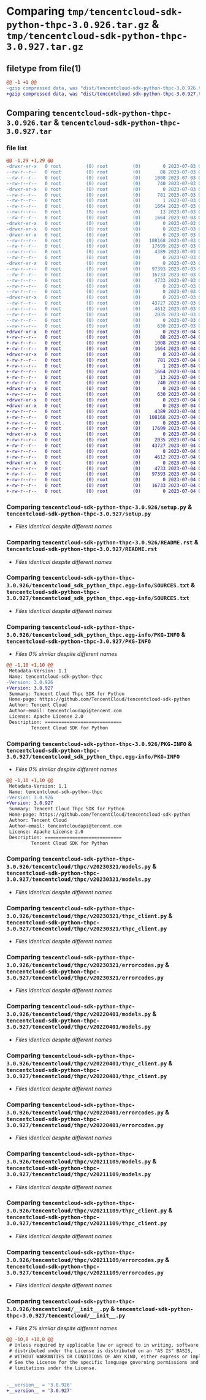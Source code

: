 # Comparing `tmp/tencentcloud-sdk-python-thpc-3.0.926.tar.gz` & `tmp/tencentcloud-sdk-python-thpc-3.0.927.tar.gz`

## filetype from file(1)

```diff
@@ -1 +1 @@
-gzip compressed data, was "dist/tencentcloud-sdk-python-thpc-3.0.926.tar", last modified: Mon Jul  3 00:36:01 2023, max compression
+gzip compressed data, was "dist/tencentcloud-sdk-python-thpc-3.0.927.tar", last modified: Tue Jul  4 00:31:22 2023, max compression
```

## Comparing `tencentcloud-sdk-python-thpc-3.0.926.tar` & `tencentcloud-sdk-python-thpc-3.0.927.tar`

### file list

```diff
@@ -1,29 +1,29 @@
-drwxr-xr-x   0 root         (0) root         (0)        0 2023-07-03 00:36:01.000000 tencentcloud-sdk-python-thpc-3.0.926/
--rw-r--r--   0 root         (0) root         (0)       88 2023-07-03 00:36:01.000000 tencentcloud-sdk-python-thpc-3.0.926/setup.cfg
--rw-r--r--   0 root         (0) root         (0)     1008 2023-07-03 00:36:00.000000 tencentcloud-sdk-python-thpc-3.0.926/setup.py
--rw-r--r--   0 root         (0) root         (0)      740 2023-07-03 00:36:00.000000 tencentcloud-sdk-python-thpc-3.0.926/README.rst
-drwxr-xr-x   0 root         (0) root         (0)        0 2023-07-03 00:36:01.000000 tencentcloud-sdk-python-thpc-3.0.926/tencentcloud_sdk_python_thpc.egg-info/
--rw-r--r--   0 root         (0) root         (0)      781 2023-07-03 00:36:01.000000 tencentcloud-sdk-python-thpc-3.0.926/tencentcloud_sdk_python_thpc.egg-info/SOURCES.txt
--rw-r--r--   0 root         (0) root         (0)        1 2023-07-03 00:36:01.000000 tencentcloud-sdk-python-thpc-3.0.926/tencentcloud_sdk_python_thpc.egg-info/dependency_links.txt
--rw-r--r--   0 root         (0) root         (0)     1664 2023-07-03 00:36:01.000000 tencentcloud-sdk-python-thpc-3.0.926/tencentcloud_sdk_python_thpc.egg-info/PKG-INFO
--rw-r--r--   0 root         (0) root         (0)       13 2023-07-03 00:36:01.000000 tencentcloud-sdk-python-thpc-3.0.926/tencentcloud_sdk_python_thpc.egg-info/top_level.txt
--rw-r--r--   0 root         (0) root         (0)     1664 2023-07-03 00:36:01.000000 tencentcloud-sdk-python-thpc-3.0.926/PKG-INFO
-drwxr-xr-x   0 root         (0) root         (0)        0 2023-07-03 00:36:01.000000 tencentcloud-sdk-python-thpc-3.0.926/tencentcloud/
-drwxr-xr-x   0 root         (0) root         (0)        0 2023-07-03 00:36:01.000000 tencentcloud-sdk-python-thpc-3.0.926/tencentcloud/thpc/
-drwxr-xr-x   0 root         (0) root         (0)        0 2023-07-03 00:36:01.000000 tencentcloud-sdk-python-thpc-3.0.926/tencentcloud/thpc/v20230321/
--rw-r--r--   0 root         (0) root         (0)   108168 2023-07-03 00:36:00.000000 tencentcloud-sdk-python-thpc-3.0.926/tencentcloud/thpc/v20230321/models.py
--rw-r--r--   0 root         (0) root         (0)    17699 2023-07-03 00:36:00.000000 tencentcloud-sdk-python-thpc-3.0.926/tencentcloud/thpc/v20230321/thpc_client.py
--rw-r--r--   0 root         (0) root         (0)     4389 2023-07-03 00:36:00.000000 tencentcloud-sdk-python-thpc-3.0.926/tencentcloud/thpc/v20230321/errorcodes.py
--rw-r--r--   0 root         (0) root         (0)        0 2023-07-03 00:36:00.000000 tencentcloud-sdk-python-thpc-3.0.926/tencentcloud/thpc/v20230321/__init__.py
-drwxr-xr-x   0 root         (0) root         (0)        0 2023-07-03 00:36:01.000000 tencentcloud-sdk-python-thpc-3.0.926/tencentcloud/thpc/v20220401/
--rw-r--r--   0 root         (0) root         (0)    97393 2023-07-03 00:36:00.000000 tencentcloud-sdk-python-thpc-3.0.926/tencentcloud/thpc/v20220401/models.py
--rw-r--r--   0 root         (0) root         (0)    16733 2023-07-03 00:36:00.000000 tencentcloud-sdk-python-thpc-3.0.926/tencentcloud/thpc/v20220401/thpc_client.py
--rw-r--r--   0 root         (0) root         (0)     4733 2023-07-03 00:36:00.000000 tencentcloud-sdk-python-thpc-3.0.926/tencentcloud/thpc/v20220401/errorcodes.py
--rw-r--r--   0 root         (0) root         (0)        0 2023-07-03 00:36:00.000000 tencentcloud-sdk-python-thpc-3.0.926/tencentcloud/thpc/v20220401/__init__.py
--rw-r--r--   0 root         (0) root         (0)        0 2023-07-03 00:36:00.000000 tencentcloud-sdk-python-thpc-3.0.926/tencentcloud/thpc/__init__.py
-drwxr-xr-x   0 root         (0) root         (0)        0 2023-07-03 00:36:01.000000 tencentcloud-sdk-python-thpc-3.0.926/tencentcloud/thpc/v20211109/
--rw-r--r--   0 root         (0) root         (0)    43727 2023-07-03 00:36:00.000000 tencentcloud-sdk-python-thpc-3.0.926/tencentcloud/thpc/v20211109/models.py
--rw-r--r--   0 root         (0) root         (0)     4612 2023-07-03 00:36:00.000000 tencentcloud-sdk-python-thpc-3.0.926/tencentcloud/thpc/v20211109/thpc_client.py
--rw-r--r--   0 root         (0) root         (0)     2035 2023-07-03 00:36:00.000000 tencentcloud-sdk-python-thpc-3.0.926/tencentcloud/thpc/v20211109/errorcodes.py
--rw-r--r--   0 root         (0) root         (0)        0 2023-07-03 00:36:00.000000 tencentcloud-sdk-python-thpc-3.0.926/tencentcloud/thpc/v20211109/__init__.py
--rw-r--r--   0 root         (0) root         (0)      630 2023-07-03 00:36:00.000000 tencentcloud-sdk-python-thpc-3.0.926/tencentcloud/__init__.py
+drwxr-xr-x   0 root         (0) root         (0)        0 2023-07-04 00:31:22.000000 tencentcloud-sdk-python-thpc-3.0.927/
+-rw-r--r--   0 root         (0) root         (0)       88 2023-07-04 00:31:22.000000 tencentcloud-sdk-python-thpc-3.0.927/setup.cfg
+-rw-r--r--   0 root         (0) root         (0)     1008 2023-07-04 00:31:22.000000 tencentcloud-sdk-python-thpc-3.0.927/setup.py
+-rw-r--r--   0 root         (0) root         (0)     1664 2023-07-04 00:31:22.000000 tencentcloud-sdk-python-thpc-3.0.927/PKG-INFO
+drwxr-xr-x   0 root         (0) root         (0)        0 2023-07-04 00:31:22.000000 tencentcloud-sdk-python-thpc-3.0.927/tencentcloud_sdk_python_thpc.egg-info/
+-rw-r--r--   0 root         (0) root         (0)      781 2023-07-04 00:31:22.000000 tencentcloud-sdk-python-thpc-3.0.927/tencentcloud_sdk_python_thpc.egg-info/SOURCES.txt
+-rw-r--r--   0 root         (0) root         (0)        1 2023-07-04 00:31:22.000000 tencentcloud-sdk-python-thpc-3.0.927/tencentcloud_sdk_python_thpc.egg-info/dependency_links.txt
+-rw-r--r--   0 root         (0) root         (0)     1664 2023-07-04 00:31:22.000000 tencentcloud-sdk-python-thpc-3.0.927/tencentcloud_sdk_python_thpc.egg-info/PKG-INFO
+-rw-r--r--   0 root         (0) root         (0)       13 2023-07-04 00:31:22.000000 tencentcloud-sdk-python-thpc-3.0.927/tencentcloud_sdk_python_thpc.egg-info/top_level.txt
+-rw-r--r--   0 root         (0) root         (0)      740 2023-07-04 00:31:22.000000 tencentcloud-sdk-python-thpc-3.0.927/README.rst
+drwxr-xr-x   0 root         (0) root         (0)        0 2023-07-04 00:31:22.000000 tencentcloud-sdk-python-thpc-3.0.927/tencentcloud/
+-rw-r--r--   0 root         (0) root         (0)      630 2023-07-04 00:31:22.000000 tencentcloud-sdk-python-thpc-3.0.927/tencentcloud/__init__.py
+drwxr-xr-x   0 root         (0) root         (0)        0 2023-07-04 00:31:22.000000 tencentcloud-sdk-python-thpc-3.0.927/tencentcloud/thpc/
+drwxr-xr-x   0 root         (0) root         (0)        0 2023-07-04 00:31:22.000000 tencentcloud-sdk-python-thpc-3.0.927/tencentcloud/thpc/v20230321/
+-rw-r--r--   0 root         (0) root         (0)     4389 2023-07-04 00:31:22.000000 tencentcloud-sdk-python-thpc-3.0.927/tencentcloud/thpc/v20230321/errorcodes.py
+-rw-r--r--   0 root         (0) root         (0)   108168 2023-07-04 00:31:22.000000 tencentcloud-sdk-python-thpc-3.0.927/tencentcloud/thpc/v20230321/models.py
+-rw-r--r--   0 root         (0) root         (0)        0 2023-07-04 00:31:22.000000 tencentcloud-sdk-python-thpc-3.0.927/tencentcloud/thpc/v20230321/__init__.py
+-rw-r--r--   0 root         (0) root         (0)    17699 2023-07-04 00:31:22.000000 tencentcloud-sdk-python-thpc-3.0.927/tencentcloud/thpc/v20230321/thpc_client.py
+drwxr-xr-x   0 root         (0) root         (0)        0 2023-07-04 00:31:22.000000 tencentcloud-sdk-python-thpc-3.0.927/tencentcloud/thpc/v20211109/
+-rw-r--r--   0 root         (0) root         (0)     2035 2023-07-04 00:31:22.000000 tencentcloud-sdk-python-thpc-3.0.927/tencentcloud/thpc/v20211109/errorcodes.py
+-rw-r--r--   0 root         (0) root         (0)    43727 2023-07-04 00:31:22.000000 tencentcloud-sdk-python-thpc-3.0.927/tencentcloud/thpc/v20211109/models.py
+-rw-r--r--   0 root         (0) root         (0)        0 2023-07-04 00:31:22.000000 tencentcloud-sdk-python-thpc-3.0.927/tencentcloud/thpc/v20211109/__init__.py
+-rw-r--r--   0 root         (0) root         (0)     4612 2023-07-04 00:31:22.000000 tencentcloud-sdk-python-thpc-3.0.927/tencentcloud/thpc/v20211109/thpc_client.py
+drwxr-xr-x   0 root         (0) root         (0)        0 2023-07-04 00:31:22.000000 tencentcloud-sdk-python-thpc-3.0.927/tencentcloud/thpc/v20220401/
+-rw-r--r--   0 root         (0) root         (0)     4733 2023-07-04 00:31:22.000000 tencentcloud-sdk-python-thpc-3.0.927/tencentcloud/thpc/v20220401/errorcodes.py
+-rw-r--r--   0 root         (0) root         (0)    97393 2023-07-04 00:31:22.000000 tencentcloud-sdk-python-thpc-3.0.927/tencentcloud/thpc/v20220401/models.py
+-rw-r--r--   0 root         (0) root         (0)        0 2023-07-04 00:31:22.000000 tencentcloud-sdk-python-thpc-3.0.927/tencentcloud/thpc/v20220401/__init__.py
+-rw-r--r--   0 root         (0) root         (0)    16733 2023-07-04 00:31:22.000000 tencentcloud-sdk-python-thpc-3.0.927/tencentcloud/thpc/v20220401/thpc_client.py
+-rw-r--r--   0 root         (0) root         (0)        0 2023-07-04 00:31:22.000000 tencentcloud-sdk-python-thpc-3.0.927/tencentcloud/thpc/__init__.py
```

### Comparing `tencentcloud-sdk-python-thpc-3.0.926/setup.py` & `tencentcloud-sdk-python-thpc-3.0.927/setup.py`

 * *Files identical despite different names*

### Comparing `tencentcloud-sdk-python-thpc-3.0.926/README.rst` & `tencentcloud-sdk-python-thpc-3.0.927/README.rst`

 * *Files identical despite different names*

### Comparing `tencentcloud-sdk-python-thpc-3.0.926/tencentcloud_sdk_python_thpc.egg-info/SOURCES.txt` & `tencentcloud-sdk-python-thpc-3.0.927/tencentcloud_sdk_python_thpc.egg-info/SOURCES.txt`

 * *Files identical despite different names*

### Comparing `tencentcloud-sdk-python-thpc-3.0.926/tencentcloud_sdk_python_thpc.egg-info/PKG-INFO` & `tencentcloud-sdk-python-thpc-3.0.927/PKG-INFO`

 * *Files 0% similar despite different names*

```diff
@@ -1,10 +1,10 @@
 Metadata-Version: 1.1
 Name: tencentcloud-sdk-python-thpc
-Version: 3.0.926
+Version: 3.0.927
 Summary: Tencent Cloud Thpc SDK for Python
 Home-page: https://github.com/TencentCloud/tencentcloud-sdk-python
 Author: Tencent Cloud
 Author-email: tencentcloudapi@tencent.com
 License: Apache License 2.0
 Description: ============================
         Tencent Cloud SDK for Python
```

### Comparing `tencentcloud-sdk-python-thpc-3.0.926/PKG-INFO` & `tencentcloud-sdk-python-thpc-3.0.927/tencentcloud_sdk_python_thpc.egg-info/PKG-INFO`

 * *Files 0% similar despite different names*

```diff
@@ -1,10 +1,10 @@
 Metadata-Version: 1.1
 Name: tencentcloud-sdk-python-thpc
-Version: 3.0.926
+Version: 3.0.927
 Summary: Tencent Cloud Thpc SDK for Python
 Home-page: https://github.com/TencentCloud/tencentcloud-sdk-python
 Author: Tencent Cloud
 Author-email: tencentcloudapi@tencent.com
 License: Apache License 2.0
 Description: ============================
         Tencent Cloud SDK for Python
```

### Comparing `tencentcloud-sdk-python-thpc-3.0.926/tencentcloud/thpc/v20230321/models.py` & `tencentcloud-sdk-python-thpc-3.0.927/tencentcloud/thpc/v20230321/models.py`

 * *Files identical despite different names*

### Comparing `tencentcloud-sdk-python-thpc-3.0.926/tencentcloud/thpc/v20230321/thpc_client.py` & `tencentcloud-sdk-python-thpc-3.0.927/tencentcloud/thpc/v20230321/thpc_client.py`

 * *Files identical despite different names*

### Comparing `tencentcloud-sdk-python-thpc-3.0.926/tencentcloud/thpc/v20230321/errorcodes.py` & `tencentcloud-sdk-python-thpc-3.0.927/tencentcloud/thpc/v20230321/errorcodes.py`

 * *Files identical despite different names*

### Comparing `tencentcloud-sdk-python-thpc-3.0.926/tencentcloud/thpc/v20220401/models.py` & `tencentcloud-sdk-python-thpc-3.0.927/tencentcloud/thpc/v20220401/models.py`

 * *Files identical despite different names*

### Comparing `tencentcloud-sdk-python-thpc-3.0.926/tencentcloud/thpc/v20220401/thpc_client.py` & `tencentcloud-sdk-python-thpc-3.0.927/tencentcloud/thpc/v20220401/thpc_client.py`

 * *Files identical despite different names*

### Comparing `tencentcloud-sdk-python-thpc-3.0.926/tencentcloud/thpc/v20220401/errorcodes.py` & `tencentcloud-sdk-python-thpc-3.0.927/tencentcloud/thpc/v20220401/errorcodes.py`

 * *Files identical despite different names*

### Comparing `tencentcloud-sdk-python-thpc-3.0.926/tencentcloud/thpc/v20211109/models.py` & `tencentcloud-sdk-python-thpc-3.0.927/tencentcloud/thpc/v20211109/models.py`

 * *Files identical despite different names*

### Comparing `tencentcloud-sdk-python-thpc-3.0.926/tencentcloud/thpc/v20211109/thpc_client.py` & `tencentcloud-sdk-python-thpc-3.0.927/tencentcloud/thpc/v20211109/thpc_client.py`

 * *Files identical despite different names*

### Comparing `tencentcloud-sdk-python-thpc-3.0.926/tencentcloud/thpc/v20211109/errorcodes.py` & `tencentcloud-sdk-python-thpc-3.0.927/tencentcloud/thpc/v20211109/errorcodes.py`

 * *Files identical despite different names*

### Comparing `tencentcloud-sdk-python-thpc-3.0.926/tencentcloud/__init__.py` & `tencentcloud-sdk-python-thpc-3.0.927/tencentcloud/__init__.py`

 * *Files 2% similar despite different names*

```diff
@@ -10,8 +10,8 @@
 # Unless required by applicable law or agreed to in writing, software
 # distributed under the License is distributed on an "AS IS" BASIS,
 # WITHOUT WARRANTIES OR CONDITIONS OF ANY KIND, either express or implied.
 # See the License for the specific language governing permissions and
 # limitations under the License.
 
 
-__version__ = '3.0.926'
+__version__ = '3.0.927'
```

